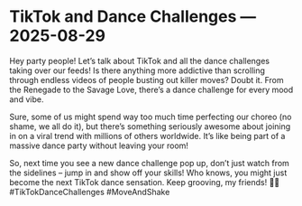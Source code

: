 # TikTok and Dance Challenges — 2025-08-29

Hey party people! Let’s talk about TikTok and all the dance challenges taking over our feeds! Is there anything more addictive than scrolling through endless videos of people busting out killer moves? Doubt it. From the Renegade to the Savage Love, there’s a dance challenge for every mood and vibe.

Sure, some of us might spend way too much time perfecting our choreo (no shame, we all do it), but there’s something seriously awesome about joining in on a viral trend with millions of others worldwide. It’s like being part of a massive dance party without leaving your room!

So, next time you see a new dance challenge pop up, don’t just watch from the sidelines – jump in and show off your skills! Who knows, you might just become the next TikTok dance sensation. Keep grooving, my friends! 🕺💫 #TikTokDanceChallenges #MoveAndShake